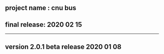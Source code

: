 ## project name : cnu bus
## final release: 2020 02 15
- - -
## version 2.0.1 beta release 2020 01 08


